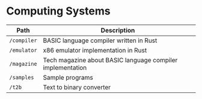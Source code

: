 # Computing Systems

| Path | Description |
| --- | --- |
| `/compiler` | BASIC language compiler written in Rust |
| `/emulator` | x86 emulator implementation in Rust |
| `/magazine` | Tech magazine about BASIC language compiler implementation |
| `/samples` | Sample programs |
| `/t2b` | Text to binary converter |

